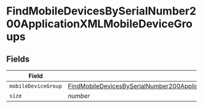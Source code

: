 # FindMobileDevicesBySerialNumber200ApplicationXMLMobileDeviceGroups


## Fields

| Field                                                                                                                                                                                                 | Type                                                                                                                                                                                                  | Required                                                                                                                                                                                              | Description                                                                                                                                                                                           | Example                                                                                                                                                                                               |
| ----------------------------------------------------------------------------------------------------------------------------------------------------------------------------------------------------- | ----------------------------------------------------------------------------------------------------------------------------------------------------------------------------------------------------- | ----------------------------------------------------------------------------------------------------------------------------------------------------------------------------------------------------- | ----------------------------------------------------------------------------------------------------------------------------------------------------------------------------------------------------- | ----------------------------------------------------------------------------------------------------------------------------------------------------------------------------------------------------- |
| `mobileDeviceGroup`                                                                                                                                                                                   | [FindMobileDevicesBySerialNumber200ApplicationXMLMobileDeviceGroupsMobileDeviceGroup](../../models/operations/findmobiledevicesbyserialnumber200applicationxmlmobiledevicegroupsmobiledevicegroup.md) | :heavy_minus_sign:                                                                                                                                                                                    | N/A                                                                                                                                                                                                   |                                                                                                                                                                                                       |
| `size`                                                                                                                                                                                                | *number*                                                                                                                                                                                              | :heavy_minus_sign:                                                                                                                                                                                    | N/A                                                                                                                                                                                                   | 1                                                                                                                                                                                                     |